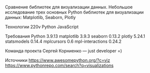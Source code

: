 Сравнение библиотек  для визуализации данных.
Небольшое исследование трех основных Python библиотек для визуализации данных: Matplotlib, Seaborn, Plotly

Технологии
	220v
	Python
	JavaScript

Требования
	Python 3.9.13
	matplotlib 3.9.3
	seaborn 0.13.2
	plotly 5.24.1
	statsmodels  0.14.4
	mplcursors  0.6
	mpl-interactions 0.24.2

Команда проекта
    Сергей Корниенко — just developer =)

Источники
	https://www.awesomepython.org/?c=viz
	https://www.pythonrepo.com/search?q=visualizations
	
